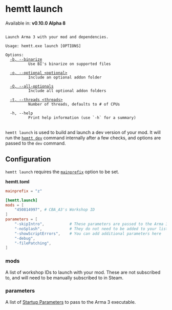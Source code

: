 # hemtt launch

Available in: **v0.10.0 Alpha 8**

<pre>
<code>
Launch Arma 3 with your mod and dependencies.

Usage: hemtt.exe launch [OPTIONS]

Options:
  <a href="dev.md#-b---binarize">-b, --binarize</a>
          Use BI's binarize on supported files

  <a href="dev.md#-o---optional">-o, --optional &lt;optional&gt;</a>
          Include an optional addon folder

  <a href="dev.md#-o---all-optionals">-O, --all-optionals</a>
          Include all optional addon folders

  <a href="commands.md#-t---threads">-t, --threads &lt;threads&gt;</a>
          Number of threads, defaults to # of CPUs

  -h, --help
          Print help information (use `-h` for a summary)
</code>
</pre>

`hemtt launch` is used to build and launch a dev version of your mod. It will run the [`hemtt dev`](dev.md) command internally after a few checks, and options are passed to the `dev` command.

## Configuration

`hemtt launch` requires the [`mainprefix`](configuration.md#main-prefix) option to be set.

**hemtt.toml**

```toml
mainprefix = "z"

[hemtt.launch]
mods = [
    "450814997", # CBA_A3's Workshop ID
]
parameters = [
    "-skipIntro",           # These parameters are passed to the Arma 3 executable
    "-noSplash",            # They do not need to be added to your list
    "-showScriptErrors",    # You can add additional parameters here
    "-debug",
    "-filePatching",
]
```


### mods

A list of workshop IDs to launch with your mod. These are not subscribed to, and will need to be manually subscribed to in Steam.

### parameters

A list of [Startup Parameters](https://community.bistudio.com/wiki/Arma_3:_Startup_Parameters) to pass to the Arma 3 executable.
